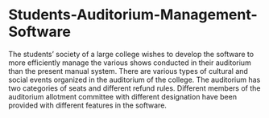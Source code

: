# Students-Auditorium-Management-Software
The students’ society of a large college wishes to develop the software to more efficiently manage the various shows conducted in their auditorium than the present manual system. There are various types of cultural and social events organized in the auditorium of the college. The auditorium has two categories of seats and different refund rules. Different members of the auditorium allotment committee with different designation have been provided with different features in the software. 
